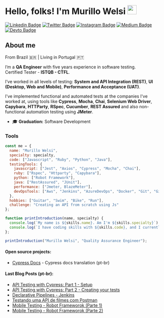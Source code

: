 # Hello, folks! I'm Murillo Welsi <img src="https://raw.githubusercontent.com/MartinHeinz/MartinHeinz/master/wave.gif" width="30px">

[![Linkedin Badge](https://img.shields.io/badge/linkedin-%230077B5.svg?&style=for-the-badge&logo=linkedin&logoColor=white&)](https://www.linkedin.com/in/murillowelsi) [![Twitter Badge](https://img.shields.io/badge/twitter-%231DA1F2.svg?&style=for-the-badge&logo=twitter&logoColor=white)](https://www.twitter.com/murillowelsi) [![Instagram Badge](https://img.shields.io/badge/instagram-%23E4405F.svg?&style=for-the-badge&logo=instagram&logoColor=white)](https://www.instagram.com/murillowelsi) [![Medium Badge](https://img.shields.io/badge/medium-%2312100E.svg?&style=for-the-badge&logo=medium&logoColor=white)](https://medium.com/@murillo.welsi) [![Devto Badge](https://img.shields.io/badge/dev.to-0A0A0A?style=for-the-badge&logo=dev.to&logoColor=white)](https://dev.to/murillowelsi)

## About me

From Brazil :brazil: | Living in Portugal :portugal:

I’m a **QA Engineer** with five years experience in software testing.  
Certified Tester - **ISTQB - CTFL**.

I’ve worked in all levels of testing: **System and API Integration (REST)**, **UI (Desktop, Web and Mobile)**, **Performance and Acceptance (UAT)**.

I've implemented functional and automated tests at the companies I've worked at, using tools like **Cypress**, **Mocha**, **Chai**, **Selenium Web Driver**, **Capybara**,
**HTTParty**, **RSpec**, **Cucumber**, **REST Assured** and also non-functional automation testing using **JMeter**.

- :mortar_board: **Graduation:** Software Development

### **Tools**

```javascript
const me = {
  name: "Murillo Welsi",
  specialty: specialty,
  code: ["Javascript", "Ruby", "Python", "Java"],
  testingTools: {
    javascript: ["Jest", "Axios", "Cypress", "Mocha", "Chai"],
    ruby: ["Rspec", "Httparty", "Capybara"],
    python: ["Robot Framework"],
    java: ["RestAssured", "JUnit"],
    performance: ["Jmeter, BlazeMeter"],
    devOpsTools: ["Aws", "Jenkins", "AzureDevOps", "Docker", "Git", "Gitlab", "CharlesProxy"]
  },
  hobbies: ["Guitar", "Swim", "Bike", "Run"],
  challenge: "Creating an API from scratch using Js"
};

function printIntroduction(name, specialty) {
  console.log(`My name is ${skills.name}. Am I'm ${skills.specialty}`)
  console.log(`I have coding skills with ${skills.code}, and I currently use tools like ${skills.testingTools}`);
};

printIntroduction("Murillo Welsi", "Quality Assurance Engineer");
```

#### **Open source projects:**

- [Cypress Docs](https://github.com/pedrohyvo/cypress-docs-pt-br) - Cypress docs translation (pt-br)

#### **Last Blog Posts (pt-br):**

- [API Testing with Cypress: Part 1 - Setup](https://dev.to/murillowelsi/api-testing-with-cypress-part-1-5coe)
- [API Testing with Cypress: Part 2 - Creating your tests](https://dev.to/murillowelsi/api-testing-with-cypress-part-2-creating-your-tests-270i)
- [Declarative Pipelines - Jenkins](https://blog.qaninja.io/declarative-pipelines-jenkins/)
- [Testando uma API de filmes com Postman](https://blog.qaninja.io/testando-uma-api-de-filmes-com-postman/)
- [Mobile Testing - Robot Frameworok (Parte 1)](https://robotizandotestes.blogspot.com/2020/05/season-mobile-com-appium-ep02.html)
- [Mobile Testing - Robot Frameworok (Parte 2)](https://robotizandotestes.blogspot.com/2020/05/season-mobile-com-appium-ep03.html)
